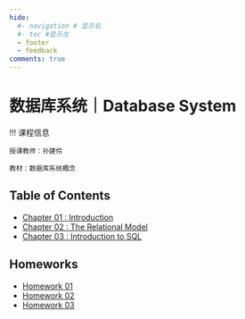 ```yaml
---
hide:
  #- navigation # 显示右
  #- toc #显示左
  - footer
  - feedback
comments: true
--- 
```


# 数据库系统｜Database System

!!! 课程信息

	授课教师：孙建伶
	
	教材：数据库系统概念

## Table of Contents

- [Chapter 01 : Introduction](Chapter%201/)
- [Chapter 02 : The Relational Model](Chapter%202/)
- [Chapter 03 : Introduction to SQL](Chapter%203/)

## Homeworks

- [Homework 01](Homework%201/)
- [Homework 02](Homework%202/)
- [Homework 03](Homework%203/)


